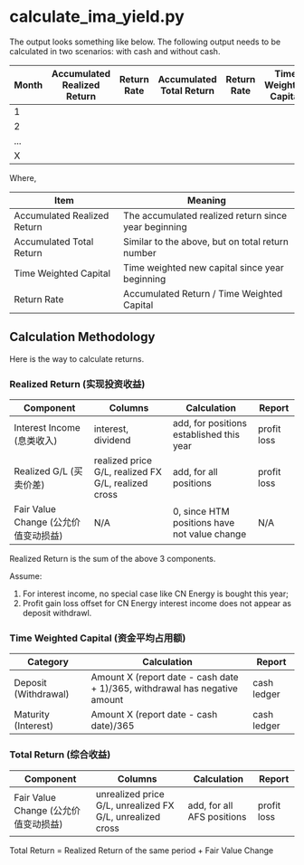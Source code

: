 # calculate_ima_yield.py

The output looks something like below. The following output needs to be calculated in two scenarios: with cash and without cash.

Month | Accumulated Realized Return | Return Rate | Accumulated Total Return | Return Rate | Time Weighted Capital
------|-----------------------------|-------------|--------------------------|------------|------------
1 | | | | | |
2 | | | | | |
... | | | | | |
X | | | | | |

Where,

Item | Meaning
-----|---------
Accumulated Realized Return | The accumulated realized return since year beginning
Accumulated Total Return | Similar to the above, but on total return number
Time Weighted Capital | Time weighted new capital since year beginning
Return Rate | Accumulated Return / Time Weighted Capital



## Calculation Methodology
Here is the way to calculate returns.


### Realized Return (实现投资收益)

Component | Columns | Calculation | Report
----------|---------|-------------|-------
Interest Income (息类收入) | interest, dividend | add, for positions established this year | profit loss
Realized G/L (买卖价差) | realized price G/L, realized FX G/L, realized cross | add, for all positions | profit loss
Fair Value Change (公允价值变动损益) | N/A | 0, since HTM positions have not value change | N/A

Realized Return is the sum of the above 3 components.

Assume: 

1. For interest income, no special case like CN Energy is bought this year;
2. Profit gain loss offset for CN Energy interest income does not appear as deposit withdrawl.


### Time Weighted Capital (资金平均占用额)

Category | Calculation | Report
---------|-------------|-------
Deposit (Withdrawal) | Amount X (report date - cash date + 1)/365, withdrawal has negative amount | cash ledger
Maturity (Interest) | Amount X (report date - cash date)/365 | cash ledger


### Total Return (综合收益)

Component | Columns | Calculation | Report
----------|---------|-------------|-------
Fair Value Change (公允价值变动损益) | unrealized price G/L, unrealized FX G/L, unrealized cross | add, for all AFS positions | profit loss

Total Return = Realized Return of the same period + Fair Value Change



